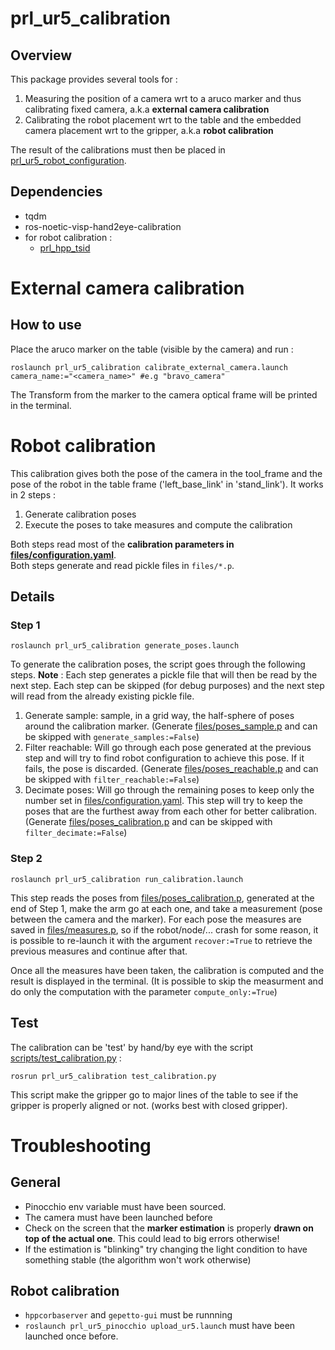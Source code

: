 prl_ur5_calibration
===

## Overview
This package provides several tools for :
1. Measuring the position of a camera wrt to a aruco marker and thus calibrating fixed camera, a.k.a **external camera calibration**
2. Calibrating the robot placement wrt to the table and the embedded camera placement wrt to the gripper, a.k.a **robot calibration**

The result of the calibrations must then be placed in [prl_ur5_robot_configuration](../prl_ur5_robot_configuration).

## Dependencies
* tqdm
* ros-noetic-visp-hand2eye-calibration
* for robot calibration :
    * [prl_hpp_tsid](https://github.com/inria-paris-robotic-lab/prl_hpp_tsid)

# External camera calibration
## How to use
Place the aruco marker on the table (visible by the camera) and run :
```
roslaunch prl_ur5_calibration calibrate_external_camera.launch camera_name:="<camera_name>" #e.g "bravo_camera"
```
The Transform from the marker to the camera optical frame will be printed in the terminal.

# Robot calibration
This calibration gives both the pose of the camera in the tool_frame and the pose of the robot in the table frame ('left_base_link' in 'stand_link').
It works in 2 steps :
1. Generate calibration poses
2. Execute the poses to take measures and compute the calibration

Both steps read most of the **calibration parameters in [files/configuration.yaml](files/configuration.yaml)**.  
Both steps generate and read pickle files in `files/*.p`.

## Details
### Step 1
```
roslaunch prl_ur5_calibration generate_poses.launch
```
To generate the calibration poses, the script goes through the following steps.
**Note** : Each step generates a pickle file that will then be read by the next step. Each step can be skipped (for debug purposes) and the next step will read from the already existing pickle file.

1. Generate sample: sample, in a grid way, the half-sphere of poses around the calibration marker.
    (Generate [files/poses_sample.p](files/poses_sample.p) and can be skipped with `generate_samples:=False`)
2. Filter reachable: Will go through each pose generated at the previous step and will try to find robot configuration to achieve this pose. If it fails, the pose is discarded.
    (Generate [files/poses_reachable.p](files/poses_reachable.p) and can be skipped with `filter_reachable:=False`)
3. Decimate poses: Will go through the remaining poses to keep only the number set in [files/configuration.yaml](files/configuration.yaml). This step will try to keep the poses that are the furthest away from each other for better calibration.
    (Generate [files/poses_calibration.p](files/poses_calibration.p) and can be skipped with `filter_decimate:=False`)

### Step 2
```
roslaunch prl_ur5_calibration run_calibration.launch
```
This step reads the poses from [files/poses_calibration.p](files/poses_calibration.p), generated at the end of Step 1, make the arm go at each one, and take a measurement (pose between the camera and the marker). For each pose the measures are saved in [files/measures.p](files/measures.p), so if the robot/node/... crash for some reason, it is possible to re-launch it with the argument `recover:=True` to retrieve the previous measures and continue after that.

Once all the measures have been taken, the calibration is computed and the result is displayed in the terminal.
    (It is possible to skip the measurment and do only the computation with the parameter `compute_only:=True`)

## Test
The calibration can be 'test' by hand/by eye with the script [scripts/test_calibration.py](scripts/test_calibration.py) :
```
rosrun prl_ur5_calibration test_calibration.py
```
This script make the gripper go to major lines of the table to see if the gripper is properly aligned or not. (works best with closed gripper).

# Troubleshooting
## General
* Pinocchio env variable must have been sourced.
* The camera must have been launched before
* Check on the screen that the **marker estimation** is properly **drawn on top of the actual one**. This could lead to big errors otherwise!
* If the estimation is "blinking" try changing the light condition to have something stable (the algorithm won't work otherwise)

## Robot calibration
* `hppcorbaserver` and `gepetto-gui` must be runnning
* `roslaunch prl_ur5_pinocchio upload_ur5.launch` must have been launched once before.
